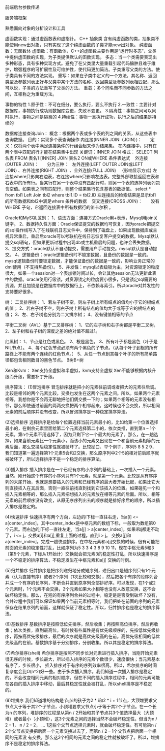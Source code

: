 前端后台参数传递

服务端框架

熟悉面向对象的分析设计和工具

虚函数实现：通过虚函数表和虚指针。
C++ 抽象类 含有纯虚函数的类，抽象类不能使用new出对象，只有实现了这个纯虚函数的子类才能new出对象。
纯虚函数：无函数体
虚函数：有函数体，C++的虚函数主要作用是“运行时多态”，父类中提供虚函数的实现，为子类提供默认的函数实现。
多态：当一个类需要表现出多种形态，具有多种实现方式。避免了在父类里大量重载引起代码臃肿且难于维护，增强程序的可扩展性及可维护性，使代码更加简洁。子类重写父类的方法。使子类具有不同的方法实现。
重写：如果在子类中定义的一个方法，其名称、返回类型及参数列表正好与父类中某个方法的名称、返回类型及参数列表相匹配，那么可以说，子类的方法重写了父类的方法。
重载：多个同名而不同参数的方法之间，互相称之为重载方法。

事物的特性
1.原子性：不可在细分，要么执行，要么不执行
2.一致性：主要针对数据库，事物执行成功则数据库变更，失败不变更。
3.隔离性：事物之间可以同时执行，事物之间是隔离的
4.持续性：事物一旦执行成功，执行之后的结果是持续的

数据库连接查询Join：
概念：根据两个表或多个表的列之间的关系，从这些表中查询数据。
目的：实现多个表查询操作
内连接(INNER JOIN（JOIN）)：  
    定义：仅将两个表中满足连接条件的行组合起来作为结果集。
在内连接中，只有在两个表中匹配的行才能在结果集中出现
关键词：INNER JOIN
格式：
SELECT 列名表 FROM 表名1 [INNER] JOIN 表名2 ON或WHERE 条件表达式   
外连接(OUTER JOIN)：  
    分为三种：  
左外连接(LEFT OUTER JOIN或LEFT JOIN) 、右外连接(RIGHT JOIN)  、全外连接(FULL JOIN)     {影响显示方式}
左连接where只影向右边表，右连接where只影响左边表。完整外部联接返回左表和右表中的所有行。当某行在另一个表中没有匹配行时，则另一个表的选择列表列包含空值。如果表之间有匹配行，则整个结果集行包含基表的数据值。
	select * from tbl1 Left Join tbl2 where tbl1.ID = tbl2.ID
左连接后的检索结果是显示tbl1的所有数据和tbl2中满足where 条件的数据    
交叉连接(CROSS JOIN)：  
    没有WHERE 子句，它返回连接表中所有数据行的笛卡尔积 。

Oracle和MySQL区别：
1、语法方面：连接方式Oracle用+表示，Mysql用join关键字。
2、数据持久性方面：Oracle保证提交的数据均可恢复，因为oracle把提交的sql操作线写入了在线联机日志文件中，保持到了磁盘上，如果出现数据库或主机异常重启，重启后oracle可以考联机在线日志恢复客户提交的数据。Mysql默认提交sql语句，但如果更新过程中出现db或主机重启的问题，也许会丢失数据。
3、提交方式：oracle默认不自动提交，需要用户手动提交。mysql默认是自动提交。
4、逻辑备份：oracle逻辑备份时不锁定数据，且备份的数据是一致的。mysql逻辑备份时要锁定数据，才能保证备份的数据是一致的，影响业务正常的dml使用（不支持热备份）。
5、并发性：mysql以表级锁为主，对资源锁定的粒度很大，如果一个session对一个表加锁时间过长，会让其他session无法更新此表中的数据。oracle使用行级锁，对资源锁定的粒度要小很多，只是锁定sql需要的资源，并且加锁是在数据库中的数据行上，不依赖与索引。所以oracle对并发性的支持要好很多。

树：
二叉排序树：
1、若左子树不空，则左子树上所有结点的值均小于它的根结点的值；
2、若右子树不空，则右子树上所有结点的值均大于或等于它的根结点的值；
3、左、右子树也分别为二叉排序树；
4、没有键值相等的节点

平衡二叉树（AVL）基于二叉排序树：
1、它的左子树和右子树都是平衡二叉树，
2、左子树和右子树的深度之差的绝对值不超过1。

红黑树：
1、节点是红色或黑色。
2、根是黑色。
3、所有叶子都是黑色（叶子是NIL节点）。
4、每个红色节点必须有两个黑色的子节点。（从每个叶子到根的所有路径上不能有两个连续的红色节点。）
5、从任一节点到其每个叶子的所有简单路径都包含相同数目的黑色节点。
B树B+树

Xen和Kvm：
Xen支持全虚拟和半虚拟，kvm支持全虚拟
Xen不能够根据内核升级而升级，需要补丁升级。

排序算法：
(1)冒泡排序
冒泡排序就是把小的元素往前调或者把大的元素往后调。比较是相邻的两个元素比较，交换也发生在这两个元素之间。所以，如果两个元素相等，我想你是不会再无聊地把他们俩交换一下的；如果两个相等的元素没有相邻，那么即使通过前面的两两交换把两个相邻起来，这时候也不会交换，所以相同元素的前后顺序并没有改变，所以冒泡排序是一种稳定排序算法。

(2)选择排序
选择排序是给每个位置选择当前元素最小的，比如给第一个位置选择最小的，在剩余元素里面给第二个元素选择第二小的，依次类推，直到第n – 1个元素，第n个元素不用选择了，因为只剩下它一个最大的元素了。那么，在一趟选择，如果当前元素比一个元素小，而该小的元素又出现在一个和当前元素相等的元素后面，那么交换后稳定性就被破坏了。比较拗口，举个例子，序列5 8 5 2 9，我们知道第一遍选择第1个元素5会和2交换，那么原序列中2个5的相对前后顺序就被破坏了，所以选择排序不是一个稳定的排序算法。

(3)插入排序 
插入排序是在一个已经有序的小序列的基础上，一次插入一个元素。当然，刚开始这个有序的小序列只有1个元素，就是第一个元素。比较是从有序序列的末尾开始，也就是想要插入的元素和已经有序的最大者开始比起，如果比它大则直接插入在其后面，否则一直往前找直到找到它该插入的位置。如果碰见一个和插入元素相等的，那么插入元素把想插入的元素放在相等元素的后面。所以，相等元素的前后顺序没有改变，从原无序序列出去的顺序就是排好序后的顺序，所以插入排序是稳定的。

(4)快速排序 
快速排序有两个方向，左边的i下标一直往右走，当a[i] <= a[center_index]，其中center_index是中枢元素的数组下标，一般取为数组第0个元素。而右边的j下标一直往左走，当a[j] > a[center_index]。如果i和j都走不动了，i <= j，交换a[i]和a[j],重复上面的过程，直到i > j。 交换a[j]和a[center_index]，完成一趟快速排序。在中枢元素和a[j]交换的时候，很有可能把前面的元素的稳定性打乱，比如序列为5 3 3 4 3 8 9 10 11，现在中枢元素5和3（第5个元素，下标从1开始计）交换就会把元素3的稳定性打乱，所以快速排序是一个不稳定的排序算法，不稳定发生在中枢元素和a[j] 交换的时刻。

(5)归并排序 
归并排序是把序列递归地分成短序列，递归出口是短序列只有1个元素（认为直接有序）或者2个序列（1次比较和交换），然后把各个有序的段序列合并成一个有序的长序列，不断合并直到原序列全部排好序。可以发现，在1个或2个元素时，1个元素不会交换，2个元素如果大小相等也没有人故意交换，这不会破坏稳定性。那么，在短的有序序列合并的过程中，稳定是是否受到破坏？没有，合并过程中我们可以保证如果两个当前元素相等时，我们把处在前面的序列的元素保存在结果序列的前面，这样就保证了稳定性。所以，归并排序也是稳定的排序算法。

(6)基数排序 
基数排序是按照低位先排序，然后收集；再按照高位排序，然后再收集；依次类推，直到最高位。有时候有些属性是有优先级顺序的，先按低优先级排序，再按高优先级排序，最后的次序就是高优先级高的在前，高优先级相同的低优先级高的在前。基数排序基于分别排序，分别收集，所以其是稳定的排序算法。

(7)希尔排序(shell) 
希尔排序是按照不同步长对元素进行插入排序，当刚开始元素很无序的时候，步长最大，所以插入排序的元素个数很少，速度很快；当元素基本有序了，步长很小， 插入排序对于有序的序列效率很高。所以，希尔排序的时间复杂度会比O(n^2)好一些。由于多次插入排序，我们知道一次插入排序是稳定的，不会改变相同元素的相对顺序，但在不同的插入排序过程中，相同的元素可能在各自的插入排序中移动，最后其稳定性就会被打乱，所以shell排序是不稳定的。

(8)堆排序 
我们知道堆的结构是节点i的孩子为2 * i和2 * i + 1节点，大顶堆要求父节点大于等于其2个子节点，小顶堆要求父节点小于等于其2个子节点。在一个长为n 的序列，堆排序的过程是从第n / 2开始和其子节点共3个值选择最大（大顶堆）或者最小（小顶堆），这3个元素之间的选择当然不会破坏稳定性。但当为n / 2 – 1， n / 2 – 2， … 1这些个父节点选择元素时，就会破坏稳定性。有可能第n / 2个父节点交换把后面一个元素交换过去了，而第n / 2 – 1个父节点把后面一个相同的元素没 有交换，那么这2个相同的元素之间的稳定性就被破坏了。所以，堆排序不是稳定的排序算法。



